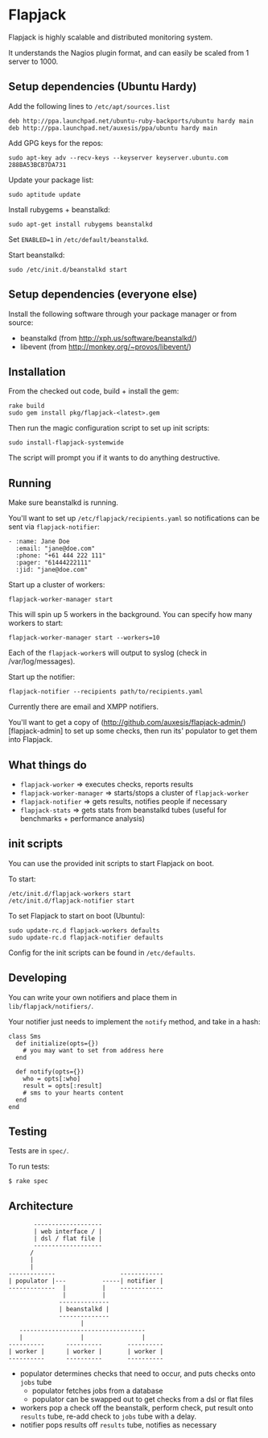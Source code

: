 Flapjack
========

Flapjack is highly scalable and distributed monitoring system. 

It understands the Nagios plugin format, and can easily be scaled 
from 1 server to 1000. 



Setup dependencies (Ubuntu Hardy)
---------------------------------

Add the following lines to `/etc/apt/sources.list`

    deb http://ppa.launchpad.net/ubuntu-ruby-backports/ubuntu hardy main
    deb http://ppa.launchpad.net/auxesis/ppa/ubuntu hardy main

Add GPG keys for the repos: 

    sudo apt-key adv --recv-keys --keyserver keyserver.ubuntu.com 288BA53BCB7DA731

Update your package list:

    sudo aptitude update 

Install rubygems + beanstalkd:

    sudo apt-get install rubygems beanstalkd

Set `ENABLED=1` in `/etc/default/beanstalkd`.

Start beanstalkd: 

    sudo /etc/init.d/beanstalkd start


Setup dependencies (everyone else)
----------------------------------

Install the following software through your package manager or from source: 

 - beanstalkd (from http://xph.us/software/beanstalkd/)
 - libevent (from http://monkey.org/~provos/libevent/)


Installation
------------

From the checked out code, build + install the gem: 

    rake build
    sudo gem install pkg/flapjack-<latest>.gem

Then run the magic configuration script to set up init scripts: 

    sudo install-flapjack-systemwide

The script will prompt you if it wants to do anything destructive. 


Running 
-------

Make sure beanstalkd is running.

You'll want to set up `/etc/flapjack/recipients.yaml` so notifications can be sent via 
`flapjack-notifier`: 

    - :name: Jane Doe
      :email: "jane@doe.com"
      :phone: "+61 444 222 111"
      :pager: "61444222111"
      :jid: "jane@doe.com"

Start up a cluster of workers: 

    flapjack-worker-manager start

This will spin up 5 workers in the background. You can specify how many workers 
to start: 

    flapjack-worker-manager start --workers=10

Each of the `flapjack-worker`s will output to syslog (check in /var/log/messages).

Start up the notifier: 

    flapjack-notifier --recipients path/to/recipients.yaml

Currently there are email and XMPP notifiers. 

You'll want to get a copy of (http://github.com/auxesis/flapjack-admin/)[flapjack-admin]
to set up some checks, then run its' populator to get them into Flapjack. 

What things do 
--------------

  * `flapjack-worker` => executes checks, reports results  
  * `flapjack-worker-manager` => starts/stops a cluster of `flapjack-worker`
  * `flapjack-notifier` => gets results, notifies people if necessary  
  * `flapjack-stats` => gets stats from beanstalkd tubes (useful for benchmarks + performance analysis)  


init scripts
------------

You can use the provided init scripts to start Flapjack on boot. 

To start: 

    /etc/init.d/flapjack-workers start
    /etc/init.d/flapjack-notifier start

To set Flapjack to start on boot (Ubuntu): 

    sudo update-rc.d flapjack-workers defaults
    sudo update-rc.d flapjack-notifier defaults

Config for the init scripts can be found in `/etc/defaults`.



Developing
----------

You can write your own notifiers and place them in `lib/flapjack/notifiers/`.

Your notifier just needs to implement the `notify` method, and take in a hash:

    class Sms
      def initialize(opts={})
        # you may want to set from address here
      end

      def notify(opts={})
        who = opts[:who]
        result = opts[:result]
        # sms to your hearts content
      end
    end


Testing
-------

Tests are in `spec/`.

To run tests:

    $ rake spec


Architecture
------------

           -------------------
           | web interface / |
           | dsl / flat file |
           -------------------
          /
          |
          |
    -------------                  ------------
    | populator |---          -----| notifier |
    -------------  |          |    ------------
                   |          |
                  --------------
                  | beanstalkd |
                  --------------
                        |
       -----------------------------------
       |                |                |
    ----------      ----------       ----------
    | worker |      | worker |       | worker |
    ----------      ----------       ----------


- populator determines checks that need to occur, and puts checks onto `jobs` tube
  - populator fetches jobs from a database 
  - populator can be swapped out to get checks from a dsl or flat files
- workers pop a check off the beanstalk, perform check, put result onto `results` tube, 
  re-add check to `jobs` tube with a delay. 
- notifier pops results off `results` tube, notifies as necessary


